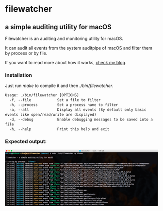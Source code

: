 # filewatcher
## a simple auditing utility for macOS

Filewatcher is an auditing and monitoring utility for macOS.

It can audit all events from the system auditpipe of macOS and filter them by process or by file.

If you want to read more about how it works, [check my blog](https://m3liot.github.io/blog).


### Installation
Just run <i>make</i> to compile it and then <i>./bin/filewatcher</i>.

```
Usage: ./bin/filewatcher [OPTIONS]
  -f, --file            Set a file to filter
  -h, --process         Set a process name to filter
  -a, --all             Display all events (By default only basic events like open/read/write are displayed)
  -d, --debug           Enable debugging messages to be saved into a file
  -h, --help            Print this help and exit
```
### Expected output:
<p align="center">
<img src="screenshot.png" alt="Output" />
</p>
